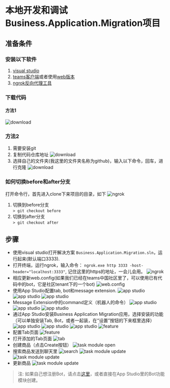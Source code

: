 # 本地开发和调试Business.Application.Migration项目

## 准备条件

### 安装以下软件

1. [visual studio](https://visualstudio.microsoft.com/downloads)
2. [teams客户端](https://products.office.com/en-US/microsoft-teams/group-chat-software)或者使用[web版本](https://teams.microsoft.com/)
3. [ngrok反向代理工具](https://ngrok.com/)

### 下载代码

#### 方法1

![download](images/download_code.png)

### 方法2  

1. 需要安装git  
2. 复制代码仓库地址
![download](images/clone_code_copy_url.png)
3. 选择自己的文件夹(我这里的文件夹名称为github)，输入以下命令，回车，进行克隆
![download](images/clone_code_clone.png)

### 如何切换before和after分支

打开命令行，首先进入clone下来项目的目录，如下
![ngrok](images/checkout_branch.png)

1. 切换到before分支  
`> git checkout before`
2. 切换到after分支  
`> git checkout after`

## 步骤

- 使用visual studio打开解决方案 `Business.Application.Migration.sln`，运行起来(默认端口3333).
- 打开终端，运行ngrok，输入命令： `ngrok.exe http 3333 -host-header="localhost:3333"`, 记住这里的https的地址，一会儿会用。
![ngrok](images/ngrok_running.png)
- 相应更新web.config(如果我们已经在teams中国社区里了，可以使用已有代码中的bot，它是社区tenant下的一个bot)
![web.config](images/vs_config.png)
- 使用App Studio配置tab, bot和message extension.
![app studio](images/config_tab_host.png)
![app studio](images/config_bot_host.png)
![app studio](images/config_msg_extension.png)
- Message Extension中的command定义（机器人的命令）
![app studio](images/msg_extension_addcmd1.png)
![app studio](images/msg_extension_addcmd2.png)
![app studio](images/msg_extension_addcmd3.png)
- 通过App Studio安装Business Application Migration应用，选择安装的功能（可以单独安装Tab, Bot，或者一起装，在“设置”按钮的下来框里选择）
![app studio](images/install_app_studio1.png)
![app studio](images/install_app_studio2.png)
![app studio](images/install_app_studio3.png)
![feature](images/install_feature.png)
- 配置Tab页面
![feature](images/install_configure_page.png)
- 打开添加的Tab页面
![tab](images/installed_tab.png)
- 创建商品（点击Create按钮）
![task module open](images/task_module_open.png)
- 搜索商品发送到聊天里
![search](images/msg_extension_search1.png)
![task module update](images/msg_extension_search2.png)
![task module update](images/msg_extension_search3.png)
- 更新商品
![task module update](images/task_module_update.png)

> 注: 如果自己想注册Bot，请点击[这里](https://docs.microsoft.com/en-us/microsoftteams/platform/concepts/bots/bots-create)，或者直接在App Studio里的Bot功能模块创建。